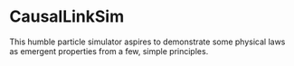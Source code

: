 # CausalLinkSim
This humble particle simulator aspires to demonstrate some physical laws as emergent properties from a few, simple principles.
